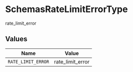 # SchemasRateLimitErrorType

rate_limit_error


## Values

| Name               | Value              |
| ------------------ | ------------------ |
| `RATE_LIMIT_ERROR` | rate_limit_error   |